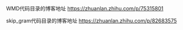 WMD代码目录的博客地址
https://zhuanlan.zhihu.com/p/75315801

skip_gram代码目录的博客地址
https://zhuanlan.zhihu.com/p/82683575
